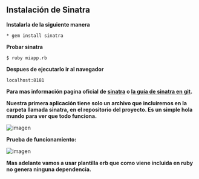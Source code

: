 
## Instalación de Sinatra

**Instalarla de la siguiente manera**

	* gem install sinatra

**Probar sinatra**

	$ ruby miapp.rb

**Despues de ejecutarlo ir al navegador**

	localhost:8181

**Para mas información pagina oficial de [sinatra](http://sinatrarb.com/intro-es.html) o [la guía de sinatra en git](https://github.com/sinatra/sinatra).**

**Nuestra primera aplicación tiene solo un archivo que incluiremos en la carpeta llamada sinatra, en el repositorio del proyecto. Es un simple hola mundo para ver que todo funciona.**

![imagen](/img/sinatra.png)

**Prueba de funcionamiento:**

![imagen](/img/sinatra2.png)


 **Mas adelante vamos a usar plantilla erb que como viene incluida en ruby no genera ninguna dependencia.**
